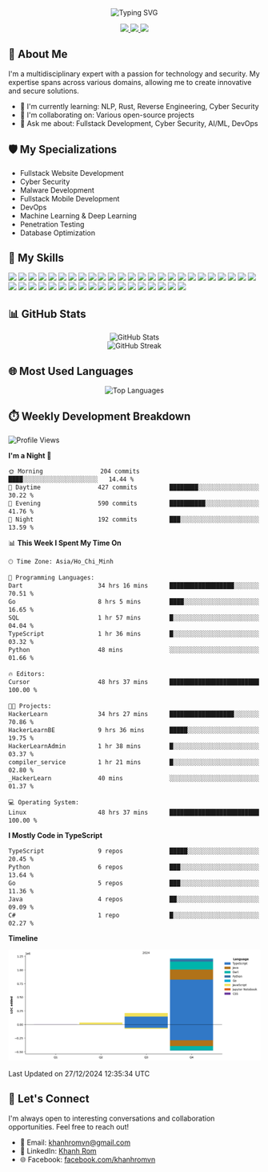 <div align="center">
  <img src="https://readme-typing-svg.herokuapp.com?size=25&duration=2500&color=8C43EA&vCenter=true&width=450&height=40&lines=Hi+there+%F0%9F%91%8B%F0%9F%8F%BB;I'm+KhanhRomVN;Network+Security+%7C+Fullstack+Dev+%7C+AI%2FML" alt="Typing SVG" />
</div>

<p align="center">
  <a href="https://www.linkedin.com/in/khanh-romvn-247866221">
    <img src="https://img.shields.io/badge/-LinkedIn-0077B5?style=for-the-badge&logo=Linkedin&logoColor=white"/>
  </a>
  <a href="https://www.facebook.com/khanhromvn">
    <img src="https://img.shields.io/badge/-Facebook-1877F2?style=for-the-badge&logo=Facebook&logoColor=white"/>
  </a>
  <a href="mailto:khanhromvn@gmail.com">
    <img src="https://img.shields.io/badge/-Email-D14836?style=for-the-badge&logo=Gmail&logoColor=white"/>
  </a>
</p>

## 🚀 About Me

I'm a multidisciplinary expert with a passion for technology and security. My expertise spans across various domains, allowing me to create innovative and secure solutions.

- 🌱 I'm currently learning: NLP, Rust, Reverse Engineering, Cyber Security
- 👯 I'm collaborating on: Various open-source projects
- 💬 Ask me about: Fullstack Development, Cyber Security, AI/ML, DevOps

## 🛡️ My Specializations

- Fullstack Website Development
- Cyber Security
- Malware Development
- Fullstack Mobile Development
- DevOps
- Machine Learning & Deep Learning
- Penetration Testing
- Database Optimization

## 🌟 My Skills

![](https://img.shields.io/badge/-C++-00599C?style=flat-square&logo=c%2B%2B&logoColor=white)
![](https://img.shields.io/badge/-Assembly-6E4C13?style=flat-square&logo=assemblyscript&logoColor=white)
![](https://img.shields.io/badge/-Python-3776AB?style=flat-square&logo=Python&logoColor=white)
![](https://img.shields.io/badge/-TypeScript-3178C6?style=flat-square&logo=TypeScript&logoColor=white)
![](https://img.shields.io/badge/-Java-007396?style=flat-square&logo=java&logoColor=white)
![](https://img.shields.io/badge/-Linux-FCC624?style=flat-square&logo=linux&logoColor=black)
![](https://img.shields.io/badge/-PostgreSQL-336791?style=flat-square&logo=postgresql&logoColor=white)
![](https://img.shields.io/badge/-MongoDB-47A248?style=flat-square&logo=mongodb&logoColor=white)
![](https://img.shields.io/badge/-SQL%20Server-CC2927?style=flat-square&logo=microsoft-sql-server&logoColor=white)
![](https://img.shields.io/badge/-Redis-DC382D?style=flat-square&logo=redis&logoColor=white)
![](https://img.shields.io/badge/-Elasticsearch-005571?style=flat-square&logo=elasticsearch&logoColor=white)
![](https://img.shields.io/badge/-RabbitMQ-FF6600?style=flat-square&logo=rabbitmq&logoColor=white)
![](https://img.shields.io/badge/-Django-092E20?style=flat-square&logo=django&logoColor=white)
![](https://img.shields.io/badge/-Dart-0175C2?style=flat-square&logo=dart&logoColor=white)
![](https://img.shields.io/badge/-Go-00ADD8?style=flat-square&logo=go&logoColor=white)
![](https://img.shields.io/badge/-Rust-000000?style=flat-square&logo=rust&logoColor=white)
![](https://img.shields.io/badge/-Ruby-CC342D?style=flat-square&logo=ruby&logoColor=white)
![](https://img.shields.io/badge/-PowerShell-5391FE?style=flat-square&logo=powershell&logoColor=white)
![](https://img.shields.io/badge/-Docker-2496ED?style=flat-square&logo=docker&logoColor=white)
![](https://img.shields.io/badge/-GitHub-181717?style=flat-square&logo=github&logoColor=white)
![](https://img.shields.io/badge/-Jupyter-F37626?style=flat-square&logo=jupyter&logoColor=white)
![](https://img.shields.io/badge/-VS%20Code-007ACC?style=flat-square&logo=visual-studio-code&logoColor=white)
![](https://img.shields.io/badge/-AWS-232F3E?style=flat-square&logo=amazon-aws&logoColor=white)
![](https://img.shields.io/badge/-Azure-0089D6?style=flat-square&logo=microsoft-azure&logoColor=white)
![](https://img.shields.io/badge/-GCP-4285F4?style=flat-square&logo=google-cloud&logoColor=white)
![](https://img.shields.io/badge/-Kubernetes-326CE5?style=flat-square&logo=kubernetes&logoColor=white)
![](https://img.shields.io/badge/-Jenkins-D24939?style=flat-square&logo=jenkins&logoColor=white)
![](https://img.shields.io/badge/-Terraform-7B42BC?style=flat-square&logo=terraform&logoColor=white)
![](https://img.shields.io/badge/-Ansible-EE0000?style=flat-square&logo=ansible&logoColor=white)
![](https://img.shields.io/badge/-GitLab_CI-FCA121?style=flat-square&logo=gitlab&logoColor=white)
![](https://img.shields.io/badge/-Kali_Linux-557C94?style=flat-square&logo=kali-linux&logoColor=white)
![](https://img.shields.io/badge/-Wireshark-1679A7?style=flat-square&logo=wireshark&logoColor=white)
![](https://img.shields.io/badge/-Metasploit-2A2A2A?style=flat-square&logo=metasploit&logoColor=white)
![](https://img.shields.io/badge/-Nmap-0E83CD?style=flat-square&logo=nmap&logoColor=white)
![](https://img.shields.io/badge/-Burp_Suite-FF6633?style=flat-square&logo=burp-suite&logoColor=white)
![](https://img.shields.io/badge/-TensorFlow-FF6F00?style=flat-square&logo=tensorflow&logoColor=white)
![](https://img.shields.io/badge/-PyTorch-EE4C2C?style=flat-square&logo=pytorch&logoColor=white)
![](https://img.shields.io/badge/-Keras-D00000?style=flat-square&logo=keras&logoColor=white)
![](https://img.shields.io/badge/-scikit_learn-F7931E?style=flat-square&logo=scikit-learn&logoColor=white)
![](https://img.shields.io/badge/-OpenCV-5C3EE8?style=flat-square&logo=opencv&logoColor=white)
![](https://img.shields.io/badge/-Pandas-150458?style=flat-square&logo=pandas&logoColor=white)
![](https://img.shields.io/badge/-NumPy-013243?style=flat-square&logo=numpy&logoColor=white)
![](https://img.shields.io/badge/-Hugging_Face-FFD21E?style=flat-square&logo=huggingface&logoColor=black)

## 📊 GitHub Stats

<div align="center">
  <img src="https://github-readme-stats.vercel.app/api?username=KhanhRomVN&count_private=true&show_icons=true&theme=radical" alt="GitHub Stats" />
</div>

<div align="center">
  <img src="https://github-readme-streak-stats.herokuapp.com/?user=KhanhRomVN&theme=radical" alt="GitHub Streak" />
</div>

## 🌐 Most Used Languages

<div align="center">
  <img src="https://github-readme-stats.vercel.app/api/top-langs/?username=KhanhRomVN&layout=compact&theme=radical" alt="Top Languages" />
</div>

## ⏱️ Weekly Development Breakdown

<!--START_SECTION:waka-->
![Profile Views](http://img.shields.io/badge/Profile%20Views-0-blue)

**I'm a Night 🦉** 

```text
🌞 Morning                204 commits         ████░░░░░░░░░░░░░░░░░░░░░   14.44 % 
🌆 Daytime                427 commits         ████████░░░░░░░░░░░░░░░░░   30.22 % 
🌃 Evening                590 commits         ██████████░░░░░░░░░░░░░░░   41.76 % 
🌙 Night                  192 commits         ███░░░░░░░░░░░░░░░░░░░░░░   13.59 % 
```


📊 **This Week I Spent My Time On** 

```text
🕑︎ Time Zone: Asia/Ho_Chi_Minh

💬 Programming Languages: 
Dart                     34 hrs 16 mins      ██████████████████░░░░░░░   70.51 % 
Go                       8 hrs 5 mins        ████░░░░░░░░░░░░░░░░░░░░░   16.65 % 
SQL                      1 hr 57 mins        █░░░░░░░░░░░░░░░░░░░░░░░░   04.04 % 
TypeScript               1 hr 36 mins        █░░░░░░░░░░░░░░░░░░░░░░░░   03.32 % 
Python                   48 mins             ░░░░░░░░░░░░░░░░░░░░░░░░░   01.66 % 

🔥 Editors: 
Cursor                   48 hrs 37 mins      █████████████████████████   100.00 % 

🐱‍💻 Projects: 
HackerLearn              34 hrs 27 mins      ██████████████████░░░░░░░   70.86 % 
HackerLearnBE            9 hrs 36 mins       █████░░░░░░░░░░░░░░░░░░░░   19.75 % 
HackerLearnAdmin         1 hr 38 mins        █░░░░░░░░░░░░░░░░░░░░░░░░   03.37 % 
compiler_service         1 hr 21 mins        █░░░░░░░░░░░░░░░░░░░░░░░░   02.80 % 
_HackerLearn             40 mins             ░░░░░░░░░░░░░░░░░░░░░░░░░   01.37 % 

💻 Operating System: 
Linux                    48 hrs 37 mins      █████████████████████████   100.00 % 
```

**I Mostly Code in TypeScript** 

```text
TypeScript               9 repos             █████░░░░░░░░░░░░░░░░░░░░   20.45 % 
Python                   6 repos             ███░░░░░░░░░░░░░░░░░░░░░░   13.64 % 
Go                       5 repos             ███░░░░░░░░░░░░░░░░░░░░░░   11.36 % 
Java                     4 repos             ██░░░░░░░░░░░░░░░░░░░░░░░   09.09 % 
C#                       1 repo              █░░░░░░░░░░░░░░░░░░░░░░░░   02.27 % 
```



**Timeline**

![Lines of Code chart](https://raw.githubusercontent.com/KhanhRomVN/KhanhRomVN/main/assets/bar_graph.png)


 Last Updated on 27/12/2024 12:35:34 UTC
<!--END_SECTION:waka-->

## 🤝 Let's Connect

I'm always open to interesting conversations and collaboration opportunities. Feel free to reach out!

- 📧 Email: khanhromvn@gmail.com
- 💼 LinkedIn: [Khanh Rom](https://www.linkedin.com/in/khanh-romvn-247866221)
- 🌐 Facebook: [facebook.com/khanhromvn](https://www.facebook.com/khanhromvn)

